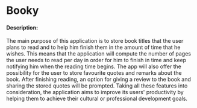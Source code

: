 # Booky

#### Description: 
  The main purpose of this application is to store book titles that the user plans to read and to help him finish them in the amount of time that he wishes. This means that the application will compute the number of pages the user needs to read per day in order for him to finish in time and keep notifying him when the reading time begins.
  The app will also offer the possibility for the user to store favourite quotes and remarks about the book. After finishing reading, an option for giving a review to the book and sharing the stored quotes will be prompted.
  Taking all these features into consideration, the application aims to improve its users' productivity by helping them to achieve their cultural or professional development goals.
